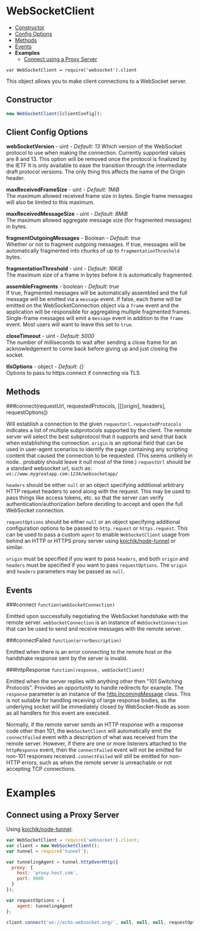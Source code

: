 WebSocketClient
===============

* [Constructor](#constructor)
* [Config Options](#client-config-options)
* [Methods](#methods)
* [Events](#events)
* **Examples**
  * [Connect using a Proxy Server](#connect-using-a-proxy-server)

`var WebSocketClient = require('websocket').client`

This object allows you to make client connections to a WebSocket server.

Constructor
-----------
```javascript
new WebSocketClient([clientConfig]);
```

Client Config Options
---------------------
**webSocketVersion** - uint - *Default: 13*
Which version of the WebSocket protocol to use when making the connection.  Currently supported values are 8 and 13.
This option will be removed once the protocol is finalized by the IETF It is only available to ease the transition through the intermediate draft protocol versions. The only thing this affects the name of the Origin header.

**maxReceivedFrameSize** - uint - *Default: 1MiB*  
The maximum allowed received frame size in bytes.  Single frame messages will also be limited to this maximum.

**maxReceivedMessageSize** - uint - *Default: 8MiB*  
The maximum allowed aggregate message size (for fragmented messages) in bytes.
            
**fragmentOutgoingMessages** - Boolean - *Default: true*  
Whether or not to fragment outgoing messages.  If true, messages will be automatically fragmented into chunks of up to `fragmentationThreshold` bytes.
            
**fragmentationThreshold** - uint - *Default: 16KiB*  
The maximum size of a frame in bytes before it is automatically fragmented.

**assembleFragments** - boolean - *Default: true*  
If true, fragmented messages will be automatically assembled and the full message will be emitted via a `message` event. If false, each frame will be emitted on the WebSocketConnection object via a `frame` event and the application will be responsible for aggregating multiple fragmented frames.  Single-frame messages will emit a `message` event in addition to the `frame` event. Most users will want to leave this set to `true`.

**closeTimeout** - uint - *Default: 5000*  
The number of milliseconds to wait after sending a close frame for an acknowledgement to come back before giving up and just closing the socket.

**tlsOptions** - object - *Default: {}*  
Options to pass to https.connect if connecting via TLS


Methods
-------
###connect(requestUrl, requestedProtocols, [[[origin], headers], requestOptions])

Will establish a connection to the given `requestUrl`.  `requestedProtocols` indicates a list of multiple subprotocols supported by the client.  The remote server will select the best subprotocol that it supports and send that back when establishing the connection.  `origin` is an optional field that can be used in user-agent scenarios to identify the page containing any scripting content that caused the connection to be requested.  (This seems unlikely in node.. probably should leave it null most of the time.)  `requestUrl` should be a standard websocket url, such as:
`ws://www.mygreatapp.com:1234/websocketapp/`

`headers` should be either `null` or an object specifying additional arbitrary HTTP request headers to send along with the request.  This may be used to pass things like access tokens, etc. so that the server can verify authentication/authorization before deciding to accept and open the full WebSocket connection.

`requestOptions` should be either `null` or an object specifying additional configuration options to be passed to `http.request` or `https.request`.  This can be used to pass a custom `agent` to enable `WebSocketClient` usage from behind an HTTP or HTTPS proxy server using [koichik/node-tunnel](https://github.com/koichik/node-tunnel) or similar.

`origin` must be specified if you want to pass `headers`, and both `origin` and `headers` must be specified if you want to pass `requestOptions`.  The `origin` and `headers` parameters may be passed as `null`.


Events
------
###connect
`function(webSocketConnection)`

Emitted upon successfully negotiating the WebSocket handshake with the remote server.  `webSocketConnection` is an instance of `WebSocketConnection` that can be used to send and receive messages with the remote server.

###connectFailed
`function(errorDescription)`

Emitted when there is an error connecting to the remote host or the handshake response sent by the server is invalid.

###httpResponse
`function(response, webSocketClient)`

Emitted when the server replies with anything other then "101 Switching Protocols".  Provides an opportunity to handle redirects for example. The `response` parameter is an instance of the [http.IncomingMessage](http://nodejs.org/api/http.html#http_http_incomingmessage) class.  This is not suitable for handling receiving of large response bodies, as the underlying socket will be immediately closed by WebSocket-Node as soon as all handlers for this event are executed.

Normally, if the remote server sends an HTTP response with a response code other than 101, the `WebSocketClient` will automatically emit the `connectFailed` event with a description of what was received from the remote server.  However, if there are one or more listeners attached to the `httpResponse` event, then the `connectFailed` event will not be emitted for non-101 responses received.  `connectFailed` will still be emitted for non-HTTP errors, such as when the remote server is unreachable or not accepting TCP connections.


Examples
========

Connect using a Proxy Server
----------------------------

Using [koichik/node-tunnel](https://github.com/koichik/node-tunnel):

```javascript
var WebSocketClient = require('websocket').client;
var client = new WebSocketClient();
var tunnel = require('tunnel');

var tunnelingAgent = tunnel.httpOverHttp({
  proxy: {
    host: 'proxy.host.com',
    port: 8080
  }
});

var requestOptions = {
    agent: tunnelingAgent
};

client.connect('ws://echo.websocket.org/', null, null, null, requestOptions);
```
